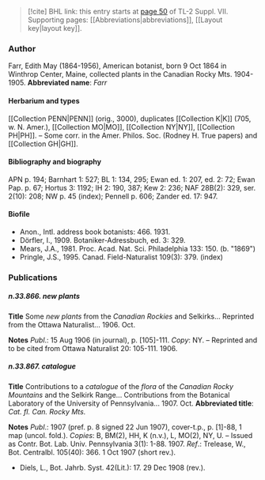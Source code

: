 > [!cite] BHL link: this entry starts at [page 50](https://www.biodiversitylibrary.org/page/33259554) of TL-2 Suppl. VII.
> Supporting pages: [[Abbreviations|abbreviations]], [[Layout key|layout key]].

### Author

Farr, Edith May (1864-1956), American botanist, born 9 Oct 1864 in Winthrop Center, Maine, collected plants in the Canadian Rocky Mts. 1904-1905. 
**Abbreviated name**: *Farr*

#### Herbarium and types

[[Collection PENN|PENN]] (orig., 3000), duplicates [[Collection K|K]] (705, w. N. Amer.), [[Collection MO|MO]], [[Collection NY|NY]], [[Collection PH|PH]]. – Some corr. in the Amer. Philos. Soc. (Rodney H. True papers) and [[Collection GH|GH]].

#### Bibliography and biography

APN p. 194; Barnhart 1: 527; BL 1: 134, 295; Ewan ed. 1: 207, ed. 2: 72; Ewan Pap. p. 67; Hortus 3: 1192; IH 2: 190, 387; Kew 2: 236; NAF 28B(2): 329, ser. 2(10): 208; NW p. 45 (index); Pennell p. 606; Zander ed. 17: 947.

#### Biofile

- Anon., Intl. address book botanists: 466. 1931.
- Dörfler, I., 1909. Botaniker-Adressbuch, ed. 3: 329.
- Mears, J.A., 1981. Proc. Acad. Nat. Sci. Philadelphia 133: 150. (b. "1869")
- Pringle, J.S., 1995. Canad. Field-Naturalist 109(3): 379. (index)

### Publications

##### n.33.866. new plants

**Title**
Some *new plants* from the *Canadian Rockies* and Selkirks... Reprinted from the Ottawa Naturalist... 1906. Oct.

**Notes**
*Publ*.: 15 Aug 1906 (in journal), p. \[105\]-111. *Copy*: NY. – Reprinted and to be cited from Ottawa Naturalist 20: 105-111. 1906.

##### n.33.867. catalogue

**Title**
Contributions to a *catalogue* of the *flora* of the *Canadian Rocky Mountains* and the Selkirk Range... Contributions from the Botanical Laboratory of the University of Pennsylvania... 1907. Oct.
**Abbreviated title**: *Cat. fl. Can. Rocky Mts.*

**Notes**
*Publ*.: 1907 (pref. p. 8 signed 22 Jun 1907), cover-t.p., p. \[1\]-88, 1 map (uncol. fold.).
*Copies*: B, BM(2), HH, K (n.v.), L, MO(2), NY, U. – Issued as Contr. Bot. Lab. Univ. Pennsylvania 3(1): 1-88. 1907.
*Ref*.: Trelease, W., Bot. Centralbl. 105(40): 366. 1 Oct 1907 (short rev.).
- Diels, L., Bot. Jahrb. Syst. 42(Lit.): 17. 29 Dec 1908 (rev.).

